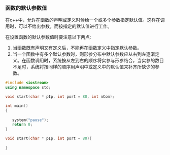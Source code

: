 
### 函数的默认参数值

在c++中，允许在函数的声明或定义时候给一个或多个参数指定默认值。这样在调用时，可以不给出参数，而按指定的默认值进行工作。

在设置函数的默认参数值时要注意以下两点:
1) 当函数既有声明又有定义后，不能再在函数定义中指定默认参数。
2) 当一个函数中有多个默认参数时，则形参分布中默认参数应从右到左逐渐定义。在函数调用时，系统按从左到右的顺序将实参与形参结合，当实参的数目不足时，系统将按同样的顺序用声明中或定义中的默认值来补齐所缺少的参数。

```c++
#include <iostream>
using namespace std;

void start(char * pIp, int port = 80, int nCom);

int main()
{
   
   system("pause");
   return 0;
}

void start(char * pIp, int port = 80){
   
}
```
